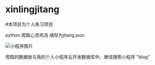 # xinlingjitang


#本项目为个人练习项目

python 爬取心灵鸡汤 储存为jitang.json

[小程序图片]:(./下载.png)

![小程序图片]

爬取的数据放与我的个人小程序云开发数据库中，微信搜索小程序 "blog" 








